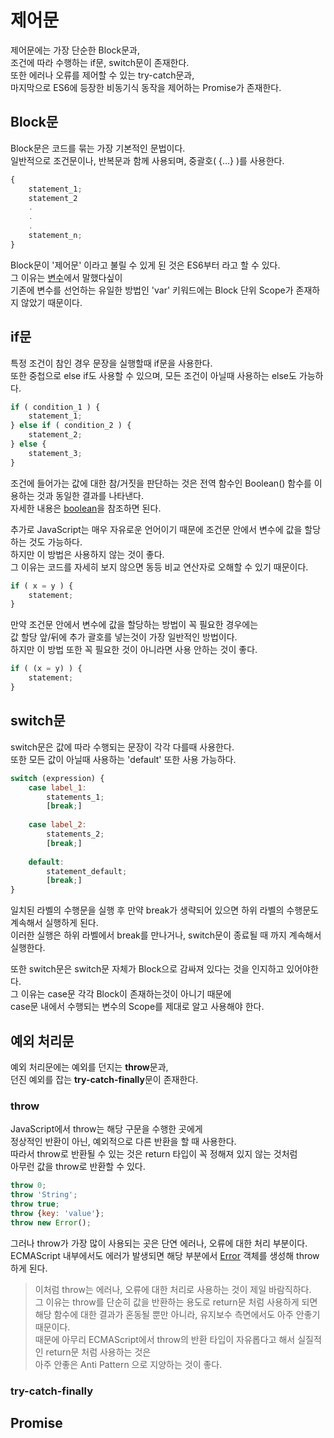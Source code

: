 # 제어문

제어문에는 가장 단순한 Block문과,  
조건에 따라 수행하는 if문, switch문이 존재한다.  
또한 에러나 오류를 제어할 수 있는 try-catch문과,  
마지막으로 ES6에 등장한 비동기식 동작을 제어하는 Promise가 존재한다.

## Block문
Block문은 코드를 묶는 가장 기본적인 문법이다.  
일반적으로 조건문이나, 반복문과 함께 사용되며, 중괄호( {...} )를 사용한다.
```js
{
	statement_1;
	statement_2
	.
	.
	.
	statement_n;
}
```

Block문이 '제어문' 이라고 불릴 수 있게 된 것은 ES6부터 라고 할 수 있다.  
그 이유는 [변수](./03-variable.ko-KR.md)에서 말했다싶이  
기존에 변수를 선언하는 유일한 방법인 'var' 키워드에는 Block 단위 Scope가 존재하지 않았기 때문이다.

## if문
특정 조건이 참인 경우 문장을 실행할때 if문을 사용한다.  
또한 중첩으로 else if도 사용할 수 있으며, 모든 조건이 아닐때 사용하는 else도 가능하다.
```js
if ( condition_1 ) {
	statement_1;
} else if ( condition_2 ) {
	statement_2;
} else {
	statement_3;
}
```
조건에 들어가는 값에 대한 참/거짓을 판단하는 것은 전역 함수인 Boolean() 함수를 이용하는 것과 동일한 결과를 나타낸다.  
자세한 내용은 [boolean](./builtInObjects/boolean.ko-KR.md)을 참조하면 된다.

추가로 JavaScript는 매우 자유로운 언어이기 때문에 조건문 안에서 변수에 값을 할당하는 것도 가능하다.  
하지만 이 방법은 사용하지 않는 것이 좋다.  
그 이유는 코드를 자세히 보지 않으면 동등 비교 연산자로 오해할 수 있기 때문이다.
```js
if ( x = y ) {
	statement;
}
```

만약 조건문 안에서 변수에 값을 할당하는 방법이 꼭 필요한 경우에는  
값 할당 앞/뒤에 추가 괄호를 넣는것이 가장 일반적인 방법이다.  
하지만 이 방법 또한 꼭 필요한 것이 아니라면 사용 안하는 것이 좋다.
```js
if ( (x = y) ) {
	statement;
}
```

## switch문
switch문은 값에 따라 수행되는 문장이 각각 다를때 사용한다.  
또한 모든 값이 아닐때 사용하는 'default' 또한 사용 가능하다.
```js
switch (expression) {
	case label_1:
		statements_1;
		[break;]
		
	case label_2:
		statements_2;
		[break;]
		
	default:
		statement_default;
		[break;]
}
```
일치된 라벨의 수행문을 실행 후 만약 break가 생략되어 있으면 하위 라벨의 수행문도 계속해서 실행하게 된다.  
이러한 실행은 하위 라벨에서 break를 만나거나, switch문이 종료될 때 까지 계속해서 실행한다. 

또한 switch문은 switch문 자체가 Block으로 감싸져 있다는 것을 인지하고 있어야한다.  
그 이유는 case문 각각 Block이 존재하는것이 아니기 때문에  
case문 내에서 수행되는 변수의 Scope를 제대로 알고 사용해야 한다.

## 예외 처리문
예외 처리문에는 예외를 던지는 **throw**문과,  
던진 예외를 잡는 **try-catch-finally**문이 존재한다.

### throw
JavaScript에서 throw는 해당 구문을 수행한 곳에게  
정상적인 반환이 아닌, 예외적으로 다른 반환을 할 때 사용한다.  
따라서 throw로 반환될 수 있는 것은 return 타입이 꼭 정해져 있지 않는 것처럼  
아무런 값을 throw로 반환할 수 있다.

```js
throw 0;
throw 'String';
throw true;
throw {key: 'value'};
throw new Error();
```

그러나 throw가 가장 많이 사용되는 곳은 단연 에러나, 오류에 대한 처리 부분이다.  
ECMAScript 내부에서도 에러가 발생되면 해당 부분에서 [Error](./builtInObjects/error.ko-KR.md) 객체를 생성해 throw하게 된다.

> 이처럼 throw는 에러나, 오류에 대한 처리로 사용하는 것이 제일 바람직하다.  
> 그 이유는 throw를 단순히 값을 반환하는 용도로 return문 처럼 사용하게 되면  
> 해당 함수에 대한 결과가 혼동될 뿐만 아니라, 유지보수 측면에서도 아주 안좋기 때문이다.  
> 때문에 아무리 ECMAScript에서 throw의 반환 타입이 자유롭다고 해서 실질적인 return문 처럼 사용하는 것은  
> 아주 안좋은 Anti Pattern 으로 지양하는 것이 좋다.

### try-catch-finally

## Promise